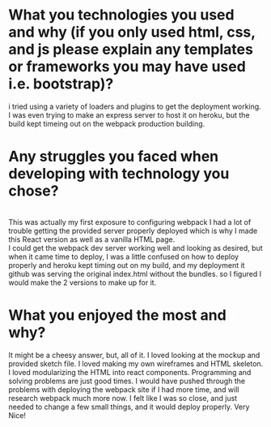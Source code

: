# What you technologies you used and why (if you only used html, css, and js please explain any templates or frameworks you may have used i.e. bootstrap)?
i tried using a variety of loaders and plugins to get the deployment working. I was even trying to make an  express server to host it on heroku, but the build kept timeing out on the webpack production building. 

# Any struggles you faced when developing with technology you chose?
<br>This was actually my first exposure to configuring webpack  I had a lot of trouble getting the provided server properly deployed which is why I made this React version as well as a vanilla HTML page.
<br> I could get the webpack dev server working well and looking as desired, but when it came time to deploy, I was a little confused on how to deploy properly and heroku kept timing out on my build, and my deployment it github was serving the original index.html without the bundles. so I figured I would make the 2 versions to make up for it.

# What you enjoyed the most and why?
It might be a cheesy answer, but, all of it. I loved looking at the mockup and provided sketch file. I loved making my own wireframes and HTML skeleton. I loved modularizing the HTML into react components. Programming and solving problems are just good times. I would have pushed through the problems with deploying the webpack site if I had more time, and will research webpack much more now. I felt like I was so close, and just needed to change a few small things, and it would deploy properly. Very Nice!
